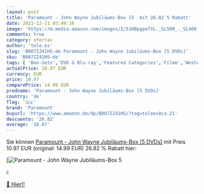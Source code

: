 ```yaml
---
layout: post
title: 'Paramount - John Wayne Jubiläums-Box [5  mit 26.82 % Rabatt'
date: 2021-12-11 03:49:16
image: 'https://m.media-amazon.com/images/I/51HBpgpeTYL._SL500_._SL400_.jpg'
comments: true
category: ofertas
author: 'tole.es'
slug: 'B007IZ41HS-de Paramount - John Wayne Jubiläums-Box [5 DVDs]'
sku: 'B007IZ41HS-de'
tags: [ 'Box-Sets','DVD & Blu-ray','Featured Categories','Filme','Western','paramount', ]
actualPrice: 10.97 EUR
currency: EUR
price: 10.97
comparePrice: 14.99 EUR
prodname: 'Paramount - John Wayne Jubiläums-Box [5 DVDs]'
country: 'de'
flag: '🇩🇪'
brand: 'Paramount'
buyurl: 'https://www.amazon.de/dp/B007IZ41HS/?tag=tolees0ca-21'
descuento: '26.82'
average: '10.97'
---
```


Sie können [Paramount - John Wayne Jubiläums-Box [5 DVDs]](https://www.amazon.de/dp/B007IZ41HS/?tag=tolees0ca-21) mit Preis 10.97 EUR (original: 14.99 EUR) 26.82 % Rabatt hier:

[![Paramount - John Wayne Jubiläums-Box [5 ](https://m.media-amazon.com/images/I/51HBpgpeTYL._SL500_._SL400_.jpg)](https://www.amazon.de/dp/B007IZ41HS/?tag=tolees0ca-21)

ℹ️:


[🛒 Hier!!](https://www.amazon.de/dp/B007IZ41HS/?tag=tolees0ca-21)
